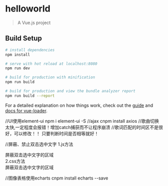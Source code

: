 # helloworld

> A Vue.js project

## Build Setup

``` bash
# install dependencies
npm install

# serve with hot reload at localhost:8080
npm run dev

# build for production with minification
npm run build

# build for production and view the bundle analyzer report
npm run build --report
```

For a detailed explanation on how things work, check out the [guide](http://vuejs-templates.github.io/webpack/) and [docs for vue-loader](http://vuejs.github.io/vue-loader).


//UI使用element-ui
npm i element-ui -S
//ajax
cnpm install axios
//歌曲切换太快,一定程度会报错！增加catch捕获而不让程序崩溃
//歌词匹配的时间区不是很好，可以修改！！
只要判断时间是否相等就好！

//屏蔽、禁止双击选中文字
1.js方法
<div onselectstart="return false">屏蔽双击选中文字的区域</div>
2.css方法
<div style="-moz-user-select:none;">屏蔽双击选中文字的区域</div>

//图像表格使用echarts
cnpm install echarts --save